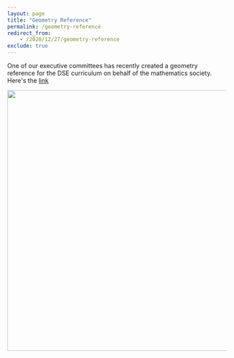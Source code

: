 ```yaml
---
layout: page
title: "Geometry Reference"
permalink: /geometry-reference
redirect_from: 
    - /2020/12/27/geometry-reference
exclude: true
---
```


One of our executive committees has recently created a geometry reference for the DSE curriculum on behalf of the mathematics society. Here's the [link](https://sjcmathssoc.github.io\download\geometry_references.pdf)

<div style="text-align: center"><img src="{{site.url}}/images/geometry_references_cover.png" width="600" /></div>
